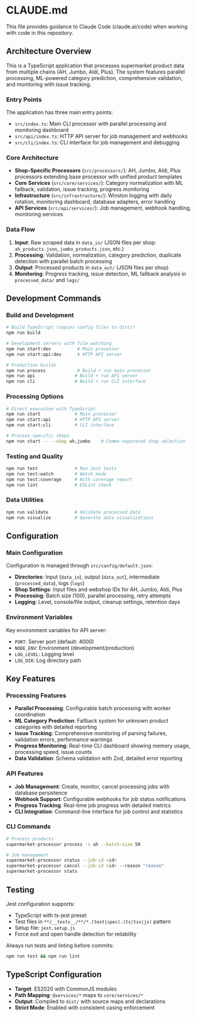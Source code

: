 # CLAUDE.md

This file provides guidance to Claude Code (claude.ai/code) when working with code in this repository.

## Architecture Overview

This is a TypeScript application that processes supermarket product data from multiple chains (AH, Jumbo, Aldi, Plus). The system features parallel processing, ML-powered category prediction, comprehensive validation, and monitoring with issue tracking.

### Entry Points

The application has three main entry points:
- `src/index.ts`: Main CLI processor with parallel processing and monitoring dashboard
- `src/api/index.ts`: HTTP API server for job management and webhooks  
- `src/cli/index.ts`: CLI interface for job management and debugging

### Core Architecture

- **Shop-Specific Processors** (`src/processors/`): AH, Jumbo, Aldi, Plus processors extending base processor with unified product templates
- **Core Services** (`src/core/services/`): Category normalization with ML fallback, validation, issue tracking, progress monitoring
- **Infrastructure** (`src/infrastructure/`): Winston logging with daily rotation, monitoring dashboard, database adapters, error handling
- **API Services** (`src/api/services/`): Job management, webhook handling, monitoring services

### Data Flow

1. **Input**: Raw scraped data in `data_in/` (JSON files per shop: `ah_products.json`, `jumbo_products.json`, etc.)
2. **Processing**: Validation, normalization, category prediction, duplicate detection with parallel batch processing
3. **Output**: Processed products in `data_out/` (JSON files per shop)
4. **Monitoring**: Progress tracking, issue detection, ML fallback analysis in `processed_data/` and `logs/`

## Development Commands

### Build and Development
```bash
# Build TypeScript (copies config files to dist/)
npm run build

# Development servers with file watching
npm run start:dev          # Main processor
npm run start:api:dev      # HTTP API server

# Production builds
npm run process            # Build + run main processor
npm run api               # Build + run API server  
npm run cli               # Build + run CLI interface
```

### Processing Options
```bash
# Direct execution with TypeScript
npm run start             # Main processor
npm run start:api         # HTTP API server
npm run start:cli         # CLI interface

# Process specific shops
npm run start -- --shop ah,jumbo    # Comma-separated shop selection
```

### Testing and Quality
```bash
npm run test              # Run Jest tests
npm run test:watch        # Watch mode
npm run test:coverage     # With coverage report
npm run lint              # ESLint check
```

### Data Utilities  
```bash
npm run validate          # Validate processed data
npm run visualize         # Generate data visualizations
```

## Configuration

### Main Configuration
Configuration is managed through `src/config/default.json`:
- **Directories**: Input (`data_in`), output (`data_out`), intermediate (`processed_data`), logs (`logs`)
- **Shop Settings**: Input files and webshop IDs for AH, Jumbo, Aldi, Plus
- **Processing**: Batch size (100), parallel processing, retry attempts
- **Logging**: Level, console/file output, cleanup settings, retention days

### Environment Variables
Key environment variables for API server:
- `PORT`: Server port (default: 4000)
- `NODE_ENV`: Environment (development/production)
- `LOG_LEVEL`: Logging level
- `LOG_DIR`: Log directory path

## Key Features

### Processing Features
- **Parallel Processing**: Configurable batch processing with worker coordination
- **ML Category Prediction**: Fallback system for unknown product categories with detailed reporting
- **Issue Tracking**: Comprehensive monitoring of parsing failures, validation errors, performance warnings
- **Progress Monitoring**: Real-time CLI dashboard showing memory usage, processing speed, issue counts
- **Data Validation**: Schema validation with Zod, detailed error reporting

### API Features  
- **Job Management**: Create, monitor, cancel processing jobs with database persistence
- **Webhook Support**: Configurable webhooks for job status notifications
- **Progress Tracking**: Real-time job progress with detailed metrics
- **CLI Integration**: Command-line interface for job control and statistics

### CLI Commands
```bash
# Process products
supermarket-processor process -s ah --batch-size 50

# Job management  
supermarket-processor status --job-id <id>
supermarket-processor cancel --job-id <id> --reason "reason"
supermarket-processor stats
```

## Testing

Jest configuration supports:
- TypeScript with ts-jest preset
- Test files in `**/__tests__/**/*.(test|spec).(ts|tsx|js)` pattern
- Setup file: `jest.setup.js`
- Force exit and open handle detection for reliability

Always run tests and linting before commits:
```bash
npm run test && npm run lint
```

## TypeScript Configuration

- **Target**: ES2020 with CommonJS modules
- **Path Mapping**: `@services/*` maps to `core/services/*`
- **Output**: Compiled to `dist/` with source maps and declarations
- **Strict Mode**: Enabled with consistent casing enforcement